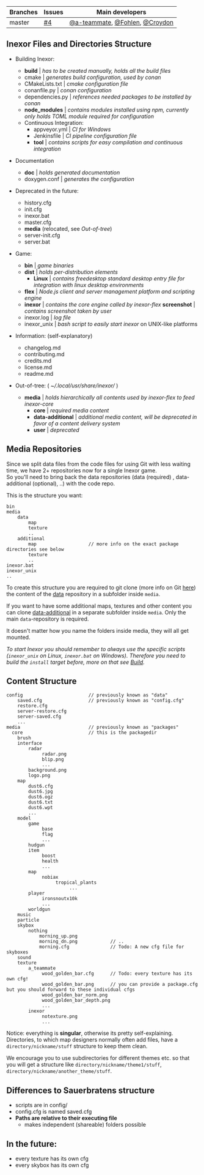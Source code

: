 Branches | Issues | Main developers
-------- | ------ | ---
master | [#4](/inexor-game/code/issues/4) | [@a-teammate](/a-teammate), [@Fohlen](/Fohlen), [@Croydon](/Croydon)

## Inexor Files and Directories Structure
- Building Inexor:
	- **build** | *has to be created manually, holds all the build files*
	- cmake | *generates build configuration, used by conan*
	- CMakeLists.txt | *cmake configuration file*
	- conanfile.py | *conan configuration*
 	- dependencies.py | *references needed packages to be installed by conan*
	- **node_modules** | *contains modules installed using npm, currently only holds TOML module required for configuration*
	-  Continuous Integration:
		- appveyor.yml | *CI for Windows*
		- Jenkinsfile | *CI pipeline configuration file*
		-  **tool** | *contains scripts for easy compilation and continuous integration*

- Documentation
	- **doc** | *holds generated documentation*
	- doxygen.conf | *generates the configuration*

- Deprecated in the future:
	- history.cfg
	- init.cfg
	- inexor.bat
	- master.cfg
	- **media** (relocated, see *Out-of-tree*)
	- server-init.cfg
	- server.bat
- Game:
	- **bin**	| *game binaries*
	- **dist** | *holds per-distribution elements*
		- **Linux** | *contains freedesktop standard desktop entry file for integration with linux desktop environments* 
	- **flex** | *Node.js client and server management platform and scripting engine*
	- **inexor** | *contains the core engine called by inexor-flex*
	**screenshot** | *contains screenshot taken by user*
	- inexor.log | *log file*
	- inexor_unix | *bash script to easily start inexor* on UNIX-like platforms 
	
- Information: (self-explanatory)
	- changelog.md
	- contributing.md
	- credits.md
	- license.md
	- readme.md

- Out-of-tree:  ( *~/.local/usr/share/inexor/* )
	- **media** | *holds hierarchically all contents used	by inexor-flex to feed inexor-core*	
		- **core** | *required media content*
		- **data-additional** | *additional media content, will be deprecated in favor of a content delivery system*
		- **user**  | *deprecated*


## Media Repositories
Since we split data files from the code files for using Git with less waiting time, we have 2+ repositories now for a single Inexor game.  
So you'll need to bring back the data repositories (data (required) , data-additional (optional), ..) with the code repo.

This is the structure you want:

```
bin
media
    data
        map
        texture        
        ..
    additional
        map                   // more info on the exact package directories see below
        texture
        ..
inexor.bat
inexor_unix
..
```
To create this structure you are required to git clone (more info on Git [here](https://github.com/inexor-game/code/wiki/Build)) the content of the [data](https://github.com/inexor-game/data) repository in a subfolder inside `media`.
 
If you want to have some additional maps, textures and other content you can clone [data-additional](https://github.com/inexor-game/data-additional) in a separate subfolder inside `media`. Only the main `data`-repository is required.

It doesn't matter how you name the folders inside media, they will all get mounted.

_To start Inexor you should remember to always use the specific scripts (`inexor_unix` on Linux, `inexor.bat` on Windows)._
_Therefore you need to build the `install` target before, more on that see [Build](https://github.com/inexor-game/code/wiki/Build)._

## Content Structure
```
config                        // previously known as "data"
    saved.cfg                 // previously known as "config.cfg"
    restore.cfg
    server-restore.cfg
    server-saved.cfg
    ...
media                         // previously known as "packages"
  core                        // this is the packagedir
    brush
    interface
        radar
             radar.png
             blip.png
             ...
        background.png
        logo.png
    map
        dust6.cfg
        dust6.jpg
        dust6.ogz
        dust6.txt
        dust6.wpt
        ...
    model
        game
             base
             flag
             ...
        hudgun
        item
             boost
             health
             ...
        map
             nobiax
                  tropical_plants
                       ...
        player
             ironsnoutx10k
             ...
        worldgun
    music
    particle
    skybox
        nothing
            morning_up.png
            morning_dn.png            // ..
            morning.cfg               // Todo: A new cfg file for skyboxes
    sound
    texture
        a_teammate
             wood_golden_bar.cfg      // Todo: every texture has its own cfg!
             wood_golden_bar.png      // you can provide a package.cfg but you should forward to these individual cfgs
             wood_golden_bar_norm.png
             wood_golden_bar_depth.png
             ...
        inexor
             notexture.png  
             ...

```

Notice: everything is **singular**, otherwise its pretty self-explaining. 
Directories, to which map designers normally often add files, have a ``directory/nickname/stuff`` structure to keep them clean.

We encourage you to use subdirectories for different themes etc. so that you will get a structure like ``directory/nickname/theme1/stuff``, ``directory/nickname/another_theme/stuff``.

## Differences to Sauerbratens structure

* scripts are in config/
* config.cfg is named saved.cfg
* **Paths are relative to their executing file**
  * makes independent (shareable) folders possible

## In the future:
* every texture has its own cfg
* every skybox has its own cfg
